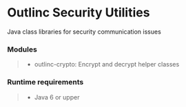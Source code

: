 # Outlinc Security Utilities #

Java class libraries for security communication issues

### Modules ###

> * outlinc-crypto: Encrypt and decrypt helper classes

### Runtime requirements ###

> * Java 6 or upper
